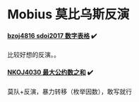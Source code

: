 # Mobius 莫比乌斯反演
#### [bzoj4816 sdoi2017 数字表格](http://www.lydsy.com/JudgeOnline/problem.php?id=4816) :heavy_check_mark:

比较好想的反演。。

#### [NKOJ4030 最大公约数之和](http://42.247.7.121/zh/Problem/Details?id=4030) :heavy_check_mark:

莫队+反演，暴力转移（枚举因数），敢写就行
